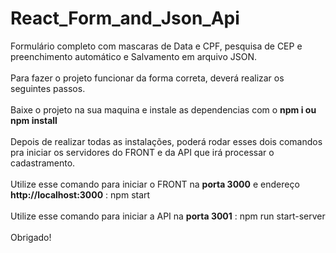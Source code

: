 # React_Form_and_Json_Api
Formulário completo com mascaras de Data e CPF, pesquisa de CEP e preenchimento automático e Salvamento em arquivo JSON.
<br>
<br>
Para fazer o projeto funcionar da forma correta, deverá realizar os seguintes passos.
<br>
<br>
Baixe o projeto na sua maquina e instale as dependencias com o <b> npm i ou npm install </b>
<br>
<br>
Depois de realizar todas as instalações, poderá rodar esses dois comandos pra iniciar os servidores do FRONT e da API que irá processar o cadastramento.
<br>
<br>
Utilize esse comando para iniciar o FRONT na <b>porta 3000</b> e endereço <b>http://localhost:3000</b> : npm start
<br>
<br>
Utilize esse comando para iniciar a API na <b>porta 3001</b> : npm run start-server
<br>
<br>
Obrigado!
